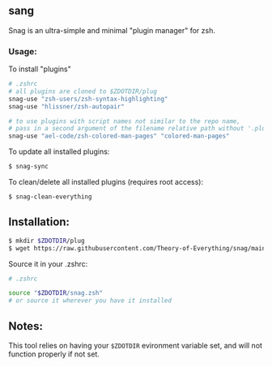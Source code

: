 ## sang
Snag is an ultra-simple and minimal "plugin manager" for zsh.

### Usage:
To install "plugins"
```zsh
# .zshrc
# all plugins are cloned to $ZDOTDIR/plug
snag-use "zsh-users/zsh-syntax-highlighting"
snag-use "hlissner/zsh-autopair"

# to use plugins with script names not similar to the repo name,
# pass in a second argument of the filename relative path without '.plugin.zsh'/'.zsh' file extension
snag-use "ael-code/zsh-colored-man-pages" "colored-man-pages"
```
To update all installed plugins:
```zsh
$ snag-sync
```
To clean/delete all installed plugins (requires root access):
```zsh
$ snag-clean-everything
```

## Installation:
```zsh
$ mkdir $ZDOTDIR/plug
$ wget https://raw.githubusercontent.com/Theory-of-Everything/snag/main/snag.zsh -O "$ZDOTDIR/snag.zsh"
```
Source it in your .zshrc:
```zsh
# .zshrc

source "$ZDOTDIR/snag.zsh"
# or source it wherever you have it installed
```

## Notes:
This tool relies on having your `$ZDOTDIR` evironment variable set, and will not function properly if not set.

